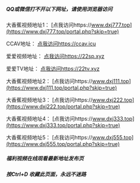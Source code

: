 ##### QQ或微信打不开以下网址，请使用浏览器访问
大香蕉视频地址1：  [点我访问https://www.dxj777.top](https://www.dxj777.top/portal.php?skip=true)

CCAV地址：  [点我访问https://ccav.icu](https://ccav.icu/)

爱爱视频地址：  [点我访问https://22sp.xyz](https://22sp.xyz/)

爱爱TV地址：  [点我访问https://22tv.xyz](https://22tv.xyz/)

大香蕉视频地址2：  [点我访问https://www.dxj111.top](https://www.dxj111.top/portal.php?skip=true)

大香蕉视频地址3：  [点我访问https://www.dxj222.top](https://www.dxj222.top/portal.php?skip=true)

大香蕉视频地址4：  [点我访问https://www.dxj333.top](https://www.dxj333.top/portal.php?skip=true)

大香蕉视频地址5：  [点我访问https://www.dxj555.top](https://www.dxj555.top/portal.php?skip=true)
##### 福利视频在线观看最新地址发布页
##### 按Ctrl+D 收藏此页面，永远不迷路
